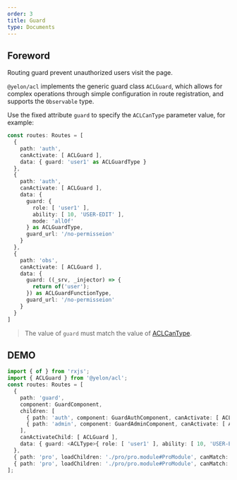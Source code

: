 ```yaml
---
order: 3
title: Guard
type: Documents
---
```


## Foreword

Routing guard prevent unauthorized users visit the page.

`@yelon/acl` implements the generic guard class `ACLGuard`, which allows for complex operations through simple configuration in route registration, and supports the `Observable` type.

Use the fixed attribute `guard` to specify the `ACLCanType` parameter value, for example:

```ts
const routes: Routes = [
  {
    path: 'auth',
    canActivate: [ ACLGuard ],
    data: { guard: 'user1' as ACLGuardType }
  },
  {
    path: 'auth',
    canActivate: [ ACLGuard ],
    data: {
      guard: {
        role: [ 'user1' ],
        ability: [ 10, 'USER-EDIT' ],
        mode: 'allOf'
      } as ACLGuardType,
      guard_url: '/no-permisseion'
    }
  },
  {
    path: 'obs',
    canActivate: [ ACLGuard ],
    data: {
      guard: ((_srv, _injector) => {
        return of('user');
      }) as ACLGuardFunctionType,
      guard_url: '/no-permisseion'
    }
  }
]
```

> The value of `guard` must match the value of [ACLCanType](/acl/api#ACLCanType).

## DEMO

```ts
import { of } from 'rxjs';
import { ACLGuard } from '@yelon/acl';
const routes: Routes = [
  {
    path: 'guard',
    component: GuardComponent,
    children: [
      { path: 'auth', component: GuardAuthComponent, canActivate: [ ACLGuard ], data: { guard: 'user1' } },
      { path: 'admin', component: GuardAdminComponent, canActivate: [ ACLGuard ], data: { guard: 'admin' } }
    ],
    canActivateChild: [ ACLGuard ],
    data: { guard: <ACLType>{ role: [ 'user1' ], ability: [ 10, 'USER-EDIT' ], mode: 'allOf' } }
  },
  { path: 'pro', loadChildren: './pro/pro.module#ProModule', canMatch: [ ACLGuard ], data: { guard: 1 } },
  { path: 'pro', loadChildren: './pro/pro.module#ProModule', canMatch: [ ACLGuard ], data: { guard: of(false).pipe(map(v => 'admin')) } }
];
```
